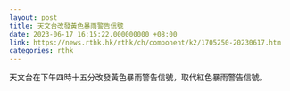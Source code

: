```yaml
---
layout: post
title: 天文台改發黃色暴雨警告信號
date: 2023-06-17 16:15:22.000000000 +08:00
link: https://news.rthk.hk/rthk/ch/component/k2/1705250-20230617.htm
categories: rthk
---
```


天文台在下午四時十五分改發黃色暴雨警告信號，取代紅色暴雨警告信號。
